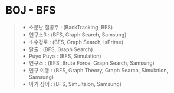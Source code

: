 # BOJ - BFS
> * 소문난 칠공주 : (BackTracking, BFS)
> * 연구소3 : (BFS, Graph Search, Samsung)
> * 소수경로 : (BFS, Graph Search, isPrime)
> * 탈출 : (BFS, Graph Search)
> * Puyo Puyo : (BFS, Simulation)
> * 연구소 : (BFS, Brute Force, Graph Search, Samsung)
> * 인구 이동 : (BFS, Graph Theory, Graph Search, Simulation, Samsung)
> * 아기 상어 : (BFS, Simultaion, Samsung)

